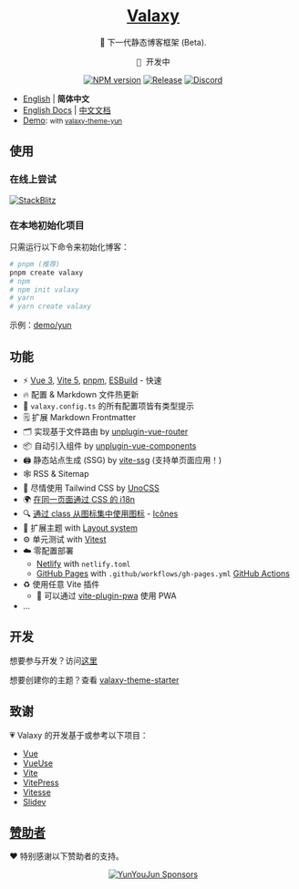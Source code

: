 <h1 align="center">
<a href="https://valaxy.site">Valaxy</a>
</h1>

<p align="center">
🌌 下一代静态博客框架 (Beta).
</p>

<pre align="center">
🧪 开发中
</pre>

<p align="center">
<a href="https://www.npmjs.com/package/valaxy" rel="nofollow"><img src="https://img.shields.io/npm/v/valaxy?color=0078E7" alt="NPM version"></a>
<a href="https://github.com/YunYouJun/valaxy/actions/workflows/release.yml"><img src="https://github.com/YunYouJun/valaxy/actions/workflows/release.yml/badge.svg" alt="Release"></a>
<a href="https://discord.gg/nd3mPkU5j8" target="_blank">
<img alt="Discord" src="https://img.shields.io/discord/752821465891733574?color=%234960ea&logo=discord">
</a>
</p>

- [English](./README.md) | **简体中文**
- [English Docs](https://valaxy.site/?lang=en) | [中文文档](https://valaxy.site/?lang=zh-CN)
- [Demo](https://yun.valaxy.site): <small>with [valaxy-theme-yun](./packages/valaxy-theme-yun/)</small>

## 使用

### 在线上尝试

[![StackBlitz](https://developer.stackblitz.com/img/open_in_stackblitz.svg)](https://stackblitz.com/edit/valaxy)

### 在本地初始化项目

只需运行以下命令来初始化博客：

```bash
# pnpm (推荐)
pnpm create valaxy
# npm
# npm init valaxy
# yarn
# yarn create valaxy
```

示例：[demo/yun](./demo/yun/)

## 功能

- ⚡️ [Vue 3](https://github.com/vuejs/vue-next), [Vite 5](https://github.com/vitejs/vite), [pnpm](https://pnpm.js.org/), [ESBuild](https://github.com/evanw/esbuild) - 快速
- 🔥 配置 & Markdown 文件热更新
- 🔧 `valaxy.config.ts` 的所有配置项皆有类型提示
- 🗒 扩展 Markdown Frontmatter
- 🗂 实现基于文件路由 by [unplugin-vue-router](https://github.com/posva/unplugin-vue-router)
- 📦 自动引入组件 by [unplugin-vue-components](https://github.com/antfu/unplugin-vue-components)
- 🖨 静态站点生成 (SSG) by [vite-ssg](https://github.com/antfu/vite-ssg) (支持单页面应用！)
- 🕸 RSS & Sitemap
- 🎨 尽情使用 Tailwind CSS by [UnoCSS](https://github.com/antfu/unocss)
- 🌍 [在同一页面通过 CSS 的 i18n](https://valaxy.site/guide/i18n)
- 🔍 [通过 class 从图标集中使用图标](https://github.com/antfu/unocss/tree/main/packages/preset-icons) - [Icônes](https://icones.netlify.app/)
- 👔 扩展主题 with [Layout system](https://github.com/JohnCampionJr/vite-plugin-vue-layouts)
- ⚙️ 单元测试 with [Vitest](https://github.com/vitest-dev/vitest)
- ☁️ 零配置部署
  - [Netlify](https://www.netlify.com/) with `netlify.toml`
  - [GitHub Pages](https://pages.github.com/) with `.github/workflows/gh-pages.yml` [GitHub Actions](https://github.com/features/actions)
- ♻️ 使用任意 Vite 插件
  - 📲 可以通过 [vite-plugin-pwa](https://github.com/antfu/vite-plugin-pwa) 使用 PWA
- ...

## 开发

想要参与开发？访问[这里](https://valaxy.site/dev)

想要创建你的主题？查看 [valaxy-theme-starter](https://github.com/YunYouJun/valaxy-theme-starter)

## 致谢

💗 Valaxy 的开发基于或参考以下项目：

- [Vue](https://github.com/vuejs/core)
- [VueUse](https://github.com/vueuse/vueuse)
- [Vite](https://github.com/vitejs/vite)
- [VitePress](https://github.com/vuejs/vitepress)
- [Vitesse](https://github.com/antfu/vitesse)
- [Slidev](https://github.com/slidevjs/slidev)

## [赞助者](https://www.yunyoujun.cn/sponsors/)

❤️ 特别感谢以下赞助者的支持。

<p align="center">
  <a href="https://www.yunyoujun.cn/sponsors/">
    <img src='https://fastly.jsdelivr.net/gh/YunYouJun/sponsors/public/sponsors.svg' alt="YunYouJun Sponsors"/>
  </a>
</p>
